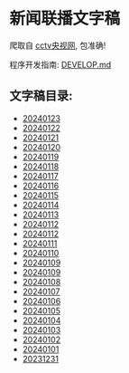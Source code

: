  # 新闻联播文字稿

爬取自 [cctv央视网](https://tv.cctv.com/), 包准确!

程序开发指南: [DEVELOP.md](./DEVELOP.md)

## 文字稿目录: 

<!-- INSERT -->
- [20240123](./news/20240123.md)
- [20240122](./news/20240122.md)
- [20240121](./news/20240121.md)
- [20240120](./news/20240120.md)
- [20240119](./news/20240119.md)
- [20240118](./news/20240118.md)
- [20240117](./news/20240117.md)
- [20240116](./news/20240116.md)
- [20240115](./news/20240115.md)
- [20240114](./news/20240114.md)
- [20240113](./news/20240113.md)
- [20240112](./news/20240112.md)
- [20240112](./news/20240112.md)
- [20240111](./news/20240111.md)
- [20240110](./news/20240110.md)
- [20240109](./news/20240109.md)
- [20240109](./news/20240109.md)
- [20240108](./news/20240108.md)
- [20240107](./news/20240107.md)
- [20240106](./news/20240106.md)
- [20240105](./news/20240105.md)
- [20240104](./news/20240104.md)
- [20240103](./news/20240103.md)
- [20240102](./news/20240102.md)
- [20240101](./news/20240101.md)
- [20231231](./news/20231231.md)
